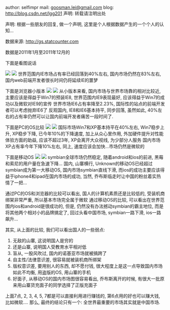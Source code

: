 author: selfimpr
mail: goosman.lei@gmail.com
blog: http://blog.csdn.net/lgg201
声明: 转载请注明出处

声明: 根据一些朋友的回复, 做一个声明, 这里是个人根据数据产生的一个个人的认知...

数据来源: http://gs.statcounter.com

数据是2011年1月至2011年12月的

下面是看图说话

![](http://hi.csdn.net/attachment/201112/8/0_1323369372vrU9.gif)
![](http://hi.csdn.net/attachment/201112/8/0_1323369391363O.gif)
世界范围内IE市场占有率已经回落到40%左右, 国内市场仍然在83%左右, 国内web前端开发者很长时间仍将延续IE的噩梦

下面是浏览器小版本
![](http://hi.csdn.net/attachment/201112/8/0_13233694071ZZ3.gif)
![](http://hi.csdn.net/attachment/201112/8/0_1323369420FFhI.gif)
从小版本来看, 国内市场与世界市场靠的相对比较近, 主要应该是得益于Win7的预装IE8, 世界范围内IE9表现最好, 应该得益于Win7的成功以及微软对IE9的宣传
世界市场IE6占有率降至2.23%, 国际性的站点的前端开发者可以考虑抛弃IE6了
反观国内, IE8和IE6基本持平, 同步回落, 虽然如此, 40%左右的占有率仍然可以让国内前端开发者痛苦一段时间了.

下面是PC的OS比较
![](http://hi.csdn.net/attachment/201112/8/0_1323369437Xhl4.gif)
![](http://hi.csdn.net/attachment/201112/8/0_13233694499RN7.gif)
国际市场Win7和XP基本持平在40%左右, Win7稳步上升, XP稳步下降, 已今年10%的下降速度, 加上从众心里作用, 外加硬件提升对性能体验方面的助益, 应该不超过3年, XP会离开大众视线, 为少部分人服务
国内市场XP占有率今年下降10%左右, 同上, 速度应该会加快...市场仍然是微软的

下面是移动OS
![](http://hi.csdn.net/attachment/201112/8/0_13233694641yhz.gif)
![](http://hi.csdn.net/attachment/201112/8/0_1323369477Zdv8.gif)
symbian全球市场仍然稳定, 随着android和ios的前进, 黑莓和索尼的用户量在急速下降...
国内, 山寨横行, Unknown的移动OS已经超过symbian成为第一大移动OS, 国内市场symbian直线下滑, 
而ios的成功主要应该得益于iphone4和ipad在国内市场的成功, 当然, 乔布斯临走时让中国的粉丝着实热情了一把...

通过PC的OS和浏览器的比较可以看出, 国人的计算机素质还是比较低的, 受装机商绑架非常严重, 所以基本市场完全属于微软
通过移动OS的比较, 可以看出在世界范围内ios和android是很成功的, 但是, 仍然没有办法撼动symbian的霸主地位, 而是将其他两个相对小的品牌搞定了, 回过头看中国市场, symbian一路下滑, ios一路飙升...

其实, 从上面的比较, 我们可以看出国人的一些弱点:
1. 无敌的山寨, 这说明国人是穷的
2. 还是山寨, 说明国人受教育水平相对低
4. 盲从, 一股风吹过, 国内的诺基亚市场就被搞跨了
5. 自主性/法律意识差, 很容易就被装机商所绑架
6. 版权意识差, 要用别人的东西, 却不愿付钱, 很大程度上是这一点导致国内市场如此不均衡, 用盗版的OS, 用山寨的手机
7. 好面子, 从移动OS的国内市场图很容易看出, 乔布斯离开的时候, 有很大一批原来用山寨货充面子的同学选择了正版充面子 

上面7点, 2, 3, 4, 5, 7都是可以直接利用进行赚钱的, 第6点用的好也可以赚大钱, 比如微软....
那么, 最终的结论只有一个: 全世界最重要的市场其实就是中国市场.
